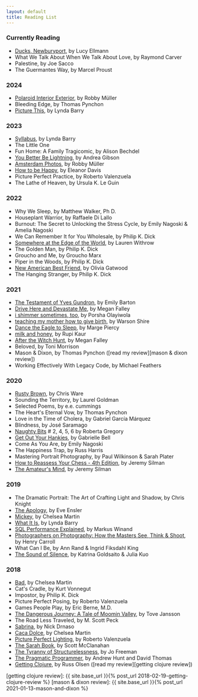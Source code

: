```yaml
---
layout: default
title: Reading List
---
```


### Currently Reading

- [Ducks, Newburyport], by Lucy Ellmann
- What We Talk About When We Talk About Love, by Raymond Carver
- Palestine, by Joe Sacco
- The Guermantes Way, by Marcel Proust

### 2024

- [Polaroid Interior Exterior], by Robby Müller
- Bleeding Edge, by Thomas Pynchon
- [Picture This], by Lynda Barry

### 2023

- [Syllabus], by Lynda Barry
- The Little One
- Fun Home: A Family Tragicomic, by Alison Bechdel
- [You Better Be Lightning], by Andrea Gibson
- [Amsterdam Photos], by Robby Müller
- [How to be Happy], by Eleanor Davis
- Picture Perfect Practice, by Roberto Valenzuela
- The Lathe of Heaven, by Ursula K. Le Guin

### 2022

- Why We Sleep, by Matthew Walker, Ph D.
- Houseplant Warrior, by Raffaele Di Lallo
- Burnout: The Secret to Unlocking the Stress Cycle, by Emily Nagoski & Amelia Nagoski
- We Can Remember It for You Wholesale, by Philip K. Dick
- [Somewhere at the Edge of the World], by Lauren Withrow
- The Golden Man, by Philip K. Dick
- Groucho and Me, by Groucho Marx
- Piper in the Woods, by Philip K. Dick
- [New American Best Friend], by Olivia Gatwood
- The Hanging Stranger, by Philip K. Dick

### 2021

- [The Testament of Yves Gundron], by Emily Barton
- [Drive Here and Devastate Me], by Megan Falley
- [i shimmer sometimes, too], by Porsha Olayiwola
- [teaching my mother how to give birth], by Warson Shire
- [Dance the Eagle to Sleep], by Marge Piercy
- [milk and honey], by Rupi Kaur
- [After the Witch Hunt], by Megan Falley
- Beloved, by Toni Morrison
- Mason & Dixon, by Thomas Pynchon ([read my review][mason & dixon review])
- Working Effectively With Legacy Code, by Michael Feathers

### 2020

- [Rusty Brown], by Chris Ware
- Sounding the Territory, by Laurel Goldman
- Selected Poems, by e.e. cummings
- The Heart's Eternal Vow, by Thomas Pynchon
- Love in the Time of Cholera, by Gabriel García Márquez
- Blindness, by José Saramago
- [Naughty Bits] # 2, 4, 5, 6 by Roberta Gregory
- [Get Out Your Hankies], by Gabrielle Bell
- Come As You Are, by Emily Nagoski
- The Happiness Trap, by Russ Harris
- Mastering Portrait Photography, by Paul Wilkinson & Sarah Plater
- [How to Reassess Your Chess - 4th Edition], by Jeremy Silman
- [The Amateur's Mind], by Jeremy Silman

### 2019

- The Dramatic Portrait: The Art of Crafting Light and Shadow, by Chris Knight
- [The Apology], by Eve Ensler
- [Mickey], by Chelsea Martin
- [What It Is], by Lynda Barry
- [SQL Performance Explained], by Markus Winand
- [Photographers on Photography: How the Masters See, Think & Shoot], by Henry Carroll
- What Can I Be, by Ann Rand & Ingrid Fiksdahl King
- [The Sound of Silence], by Katrina Goldsaito & Julia Kuo

### 2018

- [Bad], by Chelsea Martin
- Cat's Cradle, by Kurt Vonnegut
- Impostor, by Philip K. Dick
- Picture Perfect Posing, by Roberto Valenzuela
- Games People Play, by Eric Berne, M.D.
- [The Dangerous Journey: A Tale of Moomin Valley], by Tove Jansson
- The Road Less Traveled, by M. Scott Peck
- [Sabrina], by Nick Drnaso
- [Caca Dolce], by Chelsea Martin
- [Picture Perfect Lighting], by Roberto Valenzuela
- [The Sarah Book], by Scott McClanahan
- [The Tyranny of Structurelessness], by Jo Freeman
- [The Pragmatic Programmer], by Andrew Hunt and David Thomas
- [Getting Clojure], by Russ Olsen ([read my review][getting clojure review])

[getting clojure review]: {{ site.base_url }}{% post_url 2018-02-19-getting-clojure-review %}
[mason & dixon review]: {{ site.base_url }}{% post_url 2021-01-13-mason-and-dixon %}

[After the Witch Hunt]: https://www.meganfalley.com/product-page/after-the-witch-hunt
[Amsterdam Photos]: https://www.ideabooks.nl/9789464460353-robby-mueller-amsterdam-photos
[Bad]: https://electricliterature.com/i-call-all-my-exes-darren-5c28cec10e7b
[Caca Dolce]: https://softskull.com/dd-product/caca-dolce/
[Dance the Eagle to Sleep]: https://margepiercy.com/fiction/#danceTheEagleToSleep
[Drive Here and Devastate Me]: https://writebloody.com/collections/queer-lit/products/drive-here-and-devastate-me
[Ducks, Newburyport]: https://www.biblioasis.com/shop/fiction/ducks-newburyport/
[Electric Michelangelo]: http://www.sarahhallauthor.com/electric.htm
[Get Out Your Hankies]: https://uncivilizedbooks.com/get-out-your-hankies/
[Getting Clojure]: https://pragprog.com/book/roclojure/getting-clojure
[How to be Happy]: https://doing-fine.com/?portfolio=3330
[How to Reassess Your Chess - 4th Edition]: https://www.silmanjamespress.com/shop/chess/how-to-reassess-your-chess-4th-edition/
[i shimmer sometimes, too]: https://buttonpoetry.com/product/i-shimmer-sometimes-too/
[Mickey]: https://www.etsy.com/listing/476579597/mickey-by-chelsea-martin
[milk and honey]: https://rupikaur.com/books/milk-and-honey/
[Naughty Bits]: https://robertagregory.com/Robertagregory/Naughty_Bits_detail.html
[New American Best Friend]: https://buttonpoetry.com/product/new-american-best-friend/
[Photographers on Photography: How the Masters See, Think & Shoot]: https://www.laurenceking.com/product/photographers-on-photography/
[Picture Perfect Lighting]: https://rockynook.com/shop/photography/picture-perfect-lighting/
[Picture This]: https://drawnandquarterly.com/books/picture-this/
[Polaroid Interior Exterior]: https://www.annetgelink.com/publications/80/
[Rusty Brown]: https://www.penguinrandomhouse.com/books/185704/rusty-brown-by-chris-ware/
[Sabrina]: https://www.drawnandquarterly.com/sabrina
[Somewhere at the Edge of the World]: https://www.temperbooks.com/books/p/somewhere-at-the-edge-of-the-world
[SQL Performance Explained]: https://sql-performance-explained.com/
[Syllabus]: https://drawnandquarterly.com/books/syllabus/
[teaching my mother how to give birth]: https://flippedeye.net/product/teaching-my-mother-how-to-give-birth/
[The Amateur's Mind]: https://www.silmanjamespress.com/shop/chess/amateurs-mind-the-2nd-edition/
[The Apology]: https://theapologybook.net/about-the-apology-eve-ensler/
[The Dangerous Journey: A Tale of Moomin Valley]: https://www.drawnandquarterly.com/dangerous-journey-tale-moomin-valley
[The Pragmatic Programmer]: https://pragprog.com/book/tpp/the-pragmatic-programmer
[The Sarah Book]: https://nytyrant.com/collections/titles/products/pre-order-the-sarah-book-by-scott-mcclanahan
[The Sound of Silence]: http://thesoundofsilence.org/
[The Testament of Yves Gundron]: https://www.emilybarton.com/books
[The Tyranny of Structurelessness]: http://www.jofreeman.com/joreen/tyranny.htm
[What It Is]: https://www.drawnandquarterly.com/what-it-is
[You Better Be Lightning]: https://buttonpoetry.com/product/you-better-be-lightning/
